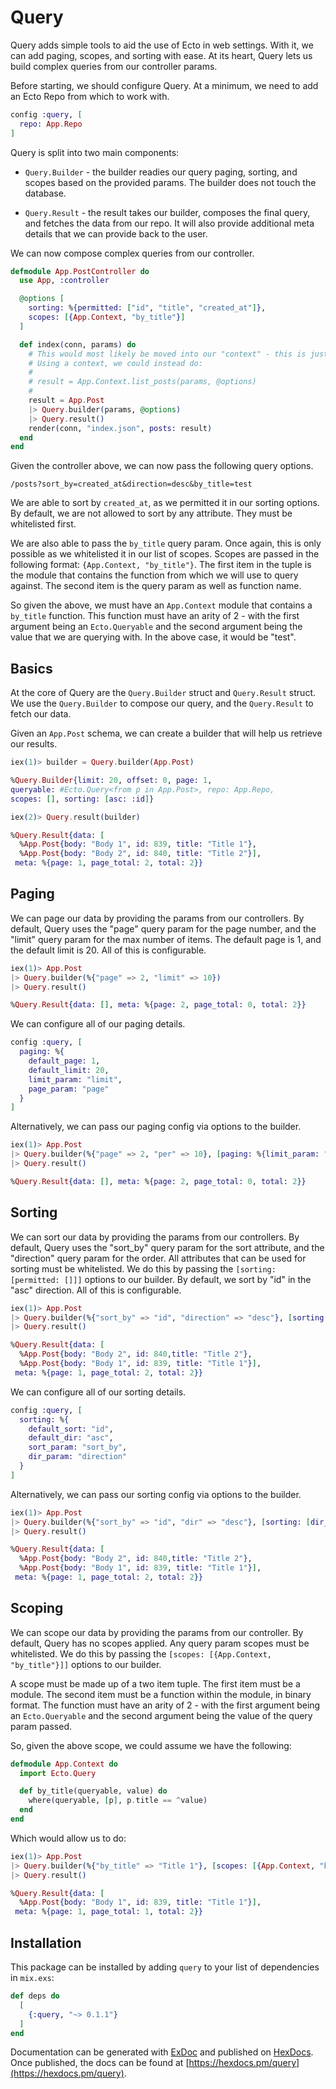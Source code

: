 # Query

Query adds simple tools to aid the use of Ecto in web settings. With it, we can
add paging, scopes, and sorting with ease. At its heart, Query lets us build
complex queries from our controller params.

Before starting, we should configure Query. At a minimum, we need to add an Ecto
Repo from which to work with. 

```elixir
config :query, [
  repo: App.Repo
]
```

Query is split into two main components:

  * `Query.Builder` - the builder readies our query paging, sorting, and
  scopes based on the provided params. The builder does not touch the database.

  * `Query.Result` - the result takes our builder, composes the final query,
  and fetches the data from our repo. It will also provide additional meta
  details that we can provide back to the user.

We can now compose complex queries from our controller.

```elixir
defmodule App.PostController do
  use App, :controller

  @options [
    sorting: %{permitted: ["id", "title", "created_at"]},
    scopes: [{App.Context, "by_title"}]
  ]

  def index(conn, params) do
    # This would most likely be moved into our "context" - this is just an example.
    # Using a context, we could instead do:
    #
    # result = App.Context.list_posts(params, @options)
    #
    result = App.Post
    |> Query.builder(params, @options)
    |> Query.result()
    render(conn, "index.json", posts: result)
  end
end
```
  
Given the controller above, we can now pass the following query options.

`/posts?sort_by=created_at&direction=desc&by_title=test`

We are able to sort by `created_at`, as we permitted it in our sorting options.
By default, we are not allowed to sort by any attribute. They must be whitelisted
first.

We are also able to pass the `by_title` query param. Once again, this is only
possible as we whitelisted it in our list of scopes. Scopes are passed in the
following format: `{App.Context, "by_title"}`. The first item in the tuple is
the module that contains the function from which we will use to query against.
The second item is the query param as well as function name.

So given the above, we must have an `App.Context` module that contains a
`by_title` function. This function must have an arity of 2 - with the first argument
being an `Ecto.Queryable` and the second argument being the value that we
are querying with. In the above case, it would be "test".

## Basics

At the core of Query are the `Query.Builder` struct and `Query.Result` struct. We use
the `Query.Builder` to compose our query, and the `Query.Result` to fetch our data.

Given an `App.Post` schema, we can create a builder that will help us retrieve our results.

```elixir
iex(1)> builder = Query.builder(App.Post)

%Query.Builder{limit: 20, offset: 0, page: 1,
queryable: #Ecto.Query<from p in App.Post>, repo: App.Repo,
scopes: [], sorting: [asc: :id]}

iex(2)> Query.result(builder)

%Query.Result{data: [
  %App.Post{body: "Body 1", id: 839, title: "Title 1"},
  %App.Post{body: "Body 2", id: 840, title: "Title 2"}],
 meta: %{page: 1, page_total: 2, total: 2}}
```

## Paging

We can page our data by providing the params from our controllers. By default, Query uses the "page" query param for the page number, and the "limit" query param for the max number of items. The default page is 1, and the default limit is 20. All of this is configurable.

```elixir
iex(1)> App.Post 
|> Query.builder(%{"page" => 2, "limit" => 10})
|> Query.result()

%Query.Result{data: [], meta: %{page: 2, page_total: 0, total: 2}}
```

We can configure all of our paging details.

```elixir
config :query, [
  paging: %{
    default_page: 1,
    default_limit: 20,
    limit_param: "limit",
    page_param: "page"
  }
]
```

Alternatively, we can pass our paging config via options to the builder.

```elixir
iex(1)> App.Post
|> Query.builder(%{"page" => 2, "per" => 10}, [paging: %{limit_param: "per"}])
|> Query.result()

%Query.Result{data: [], meta: %{page: 2, page_total: 0, total: 2}}
```

## Sorting

We can sort our data by providing the params from our controllers. By default, Query uses the "sort_by" query param for the sort attribute, and the "direction" query param for the order. All attributes that can be used for sorting must be
whitelisted. We do this by passing the `[sorting: [permitted: []]]` options to our builder. By default, we sort by "id" in the "asc" direction. All of this is configurable.

```elixir
iex(1)> App.Post
|> Query.builder(%{"sort_by" => "id", "direction" => "desc"}, [sorting: [permitted: ["id", "title"]]])
|> Query.result()

%Query.Result{data: [
  %App.Post{body: "Body 2", id: 840,title: "Title 2"},
  %App.Post{body: "Body 1", id: 839, title: "Title 1"}],
 meta: %{page: 1, page_total: 2, total: 2}}
```

We can configure all of our sorting details.

```elixir
config :query, [
  sorting: %{
    default_sort: "id",
    default_dir: "asc",
    sort_param: "sort_by",
    dir_param: "direction"
  }
]
```

Alternatively, we can pass our sorting config via options to the builder.

```elixir
iex(1)> App.Post
|> Query.builder(%{"sort_by" => "id", "dir" => "desc"}, [sorting: [dir_param: "dir", permitted: ["id", "title"]]])
|> Query.result()

%Query.Result{data: [
  %App.Post{body: "Body 2", id: 840,title: "Title 2"},
  %App.Post{body: "Body 1", id: 839, title: "Title 1"}],
 meta: %{page: 1, page_total: 2, total: 2}}
```

## Scoping

We can scope our data by providing the params from our controller. By default, Query has no scopes applied. Any query param scopes must be whitelisted. We do this by passing the `[scopes: [{App.Context, "by_title"}]]` options to our builder.

A scope must be made up of a two item tuple. The first item must be a module. The second item must be a function
within the module, in binary format. The function must have an arity of 2 - with the first argument being an `Ecto.Queryable` and the second argument being the value of the query param passed.

So, given the above scope, we could assume we have the following:

```elixir
defmodule App.Context do
  import Ecto.Query

  def by_title(queryable, value) do
    where(queryable, [p], p.title == ^value)
  end
end
```

Which would allow us to do:

```elixir
iex(1)> App.Post
|> Query.builder(%{"by_title" => "Title 1"}, [scopes: [{App.Context, "by_title"}]])
|> Query.result()

%Query.Result{data: [
  %App.Post{body: "Body 1", id: 839, title: "Title 1"}],
 meta: %{page: 1, page_total: 1, total: 2}}
```

## Installation

This package can be installed by adding `query` to your list of dependencies in `mix.exs`:

```elixir
def deps do
  [
    {:query, "~> 0.1.1"}
  ]
end
```

Documentation can be generated with [ExDoc](https://github.com/elixir-lang/ex_doc)
and published on [HexDocs](https://hexdocs.pm). Once published, the docs can
be found at [https://hexdocs.pm/query](https://hexdocs.pm/query).

